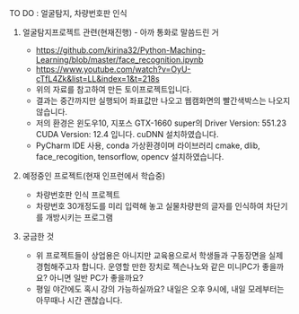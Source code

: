 TO DO : 얼굴탐지, 차량번호판 인식

1. 얼굴탐지프로젝트 관련(현재진행) - 아까 통화로 말씀드린 거
   - https://github.com/kirina32/Python-Maching-Learning/blob/master/face_recognition.ipynb
   - https://www.youtube.com/watch?v=OyU-cTfL4Zk&list=LL&index=1&t=218s
   - 위의 자료를 참고하여 만든 토이프로젝트입니다.
   - 결과는 중간까지만 실행되어 좌표값만 나오고 웹캠화면의 빨간색박스는 나오지 않습니다.
   - 저의 환경은 윈도우10, 지포스 GTX-1660 super의 Driver Version: 551.23  CUDA Version: 12.4 입니다. cuDNN 설치하였습니다.
   - PyCharm IDE 사용, conda 가상환경이며 라이브러리 cmake, dlib, face_recogition, tensorflow, opencv 설치하였습니다.


3. 예정중인 프로젝트(현재 인프런에서 학습중)
   - 차량번호판 인식 프로젝트
   - 차량번호 30개정도를 미리 입력해 놓고 실물차량판의 글자를 인식하여 차단기를 개방시키는 프로그램


4. 궁금한 것
   - 위 프로젝트들이 상업용은 아니지만 교육용으로서 학생들과 구동장면을 실제 경험해주고자 합니다.
     운영할 만한 장치로 젝슨나노와 같은 미니PC가 좋을까요? 아니면 일반 PC가 좋을까요?
   - 평일 야간에도 혹시 강의 가능하실까요? 내일은 오후 9시에, 내일 모레부터는 아무때나 시간 괜찮습니다.


